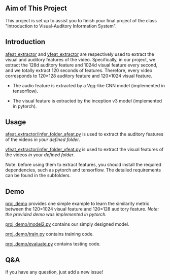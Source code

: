 ## Aim of This Project

This project is set up to assist you to finish your final project of the class "Introduction to Visual-Auditory Information System".

## Introduction

[afeat_extractor](https://github.com/uzeful/VA_Project/tree/master/afeat_extractor) and [vfeat_extractor](https://github.com/uzeful/VA_Project/tree/master/vfeat_extractor) are respectively used to extract the visual and auditory features of the video. Specifically, in our project, we extract the 128d auditory feature and 1024d visual feature every second, and we totally extract 120 seconds of features. Therefore, every video corresponds to 120×128 auditory feature and 120×1024 visual feature. 

* The audio feature is extracted by a Vgg-like CNN model (implemented in tensorflow).

* The visual feature is extracted by the inception v3 model (implemented in pytorch).

## Usage

[afeat_extractor/infer_folder_afeat.py](https://github.com/uzeful/VA_Project/blob/master/afeat_extractor/infer_folder_afeat.py) is used to extract the auditory features of the videos *in your defined folder*.

[vfeat_extractor/infer_folder_vfeat.py](https://github.com/uzeful/VA_Project/blob/master/vfeat_extractor/infer_folder_vfeat.py) is used to extract the visual features of the videos *in your defined folder*.

Note: before using them to extract features, you should install the required dependencies, such as pytorch and tensorflow. The detailed requirements can be found in the subfolders.

## Demo

[proj_demo](https://github.com/uzeful/VA_Project/tree/master/proj_demo) provides one simple example to learn the similarity metric between the 120×1024 visual feature and 120×128 auditory feature. *Note: the provided demo was implemented in pytorch.*

[proj_demo/model2.py](https://github.com/uzeful/VA_Project/blob/master/proj_demo/model2.py) contains our simply designed model.

[proj_demo/train.py](https://github.com/uzeful/VA_Project/blob/master/proj_demo/train.py) contains training code.

[proj_demo/evaluate.py](https://github.com/uzeful/VA_Project/blob/master/proj_demo/evaluate.py) contains testing code.


## Q&A

If you have any question, just add a new issue!

